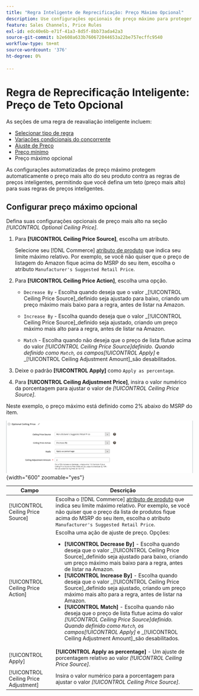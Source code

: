 ```yaml
---
title: "Regra Inteligente de Reprecificação: Preço Máximo Opcional"
description: Use configurações opcionais de preço máximo para proteger seu preço de produto mais alto contra as regras de preços inteligentes que gerenciam suas listas do Amazon.
feature: Sales Channels, Price Rules
exl-id: edc40e6b-e71f-41a3-8d5f-8bb73ada42a3
source-git-commit: b2e608a633b760672044653a22be757ecffc9540
workflow-type: tm+mt
source-wordcount: '376'
ht-degree: 0%

---
```


# Regra de Reprecificação Inteligente: Preço de Teto Opcional

As seções de uma regra de reavaliação inteligente incluem:

- [Selecionar tipo de regra](./intelligent-repricing-rules.md)
- [Variações condicionais do concorrente](./competitor-conditional-variances.md)
- [Ajuste de Preço](./price-adjustment.md)
- [Preço mínimo](./floor-price.md)
- Preço máximo opcional

As configurações automatizadas de preço máximo protegem automaticamente o preço mais alto do seu produto contra as regras de preços inteligentes, permitindo que você defina um teto (preço mais alto) para suas regras de preços inteligentes.

## Configurar preço máximo opcional

Defina suas configurações opcionais de preço mais alto na seção _[!UICONTROL Optional Ceiling Price]_.

1. Para **[!UICONTROL Ceiling Price Source]**, escolha um atributo.

   Selecione seu [!DNL Commerce] [atributo de produto](https://experienceleague.adobe.com/docs/commerce-admin/catalog/product-attributes/product-attributes.html) que indica seu limite máximo relativo. Por exemplo, se você não quiser que o preço de listagem do Amazon fique acima do MSRP do seu item, escolha o atributo `Manufacturer's Suggested Retail Price`.

1. Para **[!UICONTROL Ceiling Price Action]**, escolha uma opção.

   - `Decrease By` - Escolha quando deseja que o valor _[!UICONTROL Ceiling Price Source]_definido seja ajustado para baixo, criando um preço máximo mais baixo para a regra, antes de listar na Amazon.

   - `Increase By` - Escolha quando deseja que o valor _[!UICONTROL Ceiling Price Source]_definido seja ajustado, criando um preço máximo mais alto para a regra, antes de listar na Amazon.

   - `Match` - Escolha quando não deseja que o preço de lista flutue acima do valor _[!UICONTROL Ceiling Price Source]_definido. Quando definido como `Match`, os campos_[!UICONTROL Apply]_ e _[!UICONTROL Ceiling Adjustment Amount]_são desabilitados.

1. Deixe o padrão **[!UICONTROL Apply]** como `Apply as percentage`.

1. Para **[!UICONTROL Ceiling Adjustment Price]**, insira o valor numérico da porcentagem para ajustar o valor de _[!UICONTROL Ceiling Price Source]_.

Neste exemplo, o preço máximo está definido como 2% abaixo do MSRP do item.

![Regra inteligente de reavaliação de preços - preço máximo opcional](assets/ob-intelligent-price-rule-ceiling.png){width="600" zoomable="yes"}

| Campo | Descrição |
|---------------------------------------|-----------------------------------------------------------------------------------------------------------------------------------------------------------------------------------------------------------------------------------------------------------------------------------------------------------------------------------------------------------------------------------------------------------------------------------------------------------------------------------------------------------------------------------------------------------------------------------------------------------------------------------------------------------------------------------------------------------------------------------------------------------|
| [!UICONTROL Ceiling Price Source] | Escolha o [!DNL Commerce] [atributo de produto](https://experienceleague.adobe.com/docs/commerce-admin/catalog/product-attributes/product-attributes.html) que indica seu limite máximo relativo. Por exemplo, se você não quiser que o preço da lista de produtos fique acima do MSRP do seu item, escolha o atributo `Manufacturer's Suggested Retail Price`. |
| [!UICONTROL Ceiling Price Action] | Escolha uma ação de ajuste de preço. Opções:<ul><li>**[!UICONTROL Decrease By]** - Escolha quando deseja que o valor _[!UICONTROL Ceiling Price Source]_definido seja ajustado para baixo, criando um preço máximo mais baixo para a regra, antes de listar na Amazon.</li><li>**[!UICONTROL Increase By]** - Escolha quando deseja que o valor _[!UICONTROL Ceiling Price Source]_definido seja ajustado, criando um preço máximo mais alto para a regra, antes de listar na Amazon.</li><li>**[!UICONTROL Match]** - Escolha quando não deseja que o preço de lista flutue acima do valor _[!UICONTROL Ceiling Price Source]_definido. Quando definido como `Match`, os campos_[!UICONTROL Apply]_ e _[!UICONTROL Ceiling Adjustment Amount]_são desabilitados.</li></ul> |
| [!UICONTROL Apply] | **[!UICONTROL Apply as percentage]** - Um ajuste de porcentagem relativo ao valor _[!UICONTROL Ceiling Price Source]_. |
| [!UICONTROL Ceiling Price Adjustment] | Insira o valor numérico para a porcentagem para ajustar o valor _[!UICONTROL Ceiling Price Source]_. |
